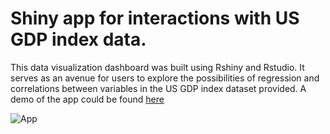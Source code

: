 # Shiny app for interactions with US GDP index data. 

This data visualization dashboard was built using Rshiny and Rstudio. It serves as an avenue for users to explore the possibilities of regression and correlations between variables in the US GDP index dataset provided. A demo of the app could be found [here](https://fabianokafor369.shinyapps.io/GDPapp/)

![App](gdpapp/gdpimg)

